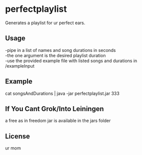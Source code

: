 # perfectplaylist

Generates a playlist for ur perfect ears.

## Usage

-pipe in a list of names and song durations in seconds 	<br />
-the one argument is the desired playlist duration		<br />
-use the provided example file with listed songs and durations in /exampleInput

## Example

cat songsAndDurations | java -jar perfectplaylist.jar 333

## If You Cant Grok/Into Leiningen

a free as in freedom jar is available in the jars folder

## License

ur mom
